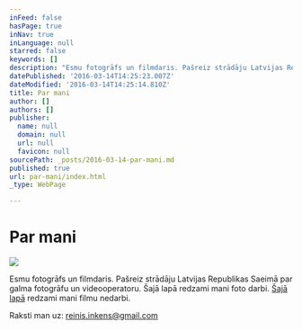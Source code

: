 ```yaml
---
inFeed: false
hasPage: true
inNav: true
inLanguage: null
starred: false
keywords: []
description: "Esmu fotogrāfs un filmdaris. Pašreiz strādāju Latvijas Republikas Saeimā par galma fotogrāfu un videooperatoru.\_"
datePublished: '2016-03-14T14:25:23.007Z'
dateModified: '2016-03-14T14:25:14.810Z'
title: Par mani
author: []
authors: []
publisher:
  name: null
  domain: null
  url: null
  favicon: null
sourcePath: _posts/2016-03-14-par-mani.md
published: true
url: par-mani/index.html
_type: WebPage

---
```

# Par mani
![](https://the-grid-user-content.s3-us-west-2.amazonaws.com/07d223a9-0d99-43c6-83d3-fdc491cb3364.jpg)

Esmu fotogrāfs un filmdaris. Pašreiz strādāju Latvijas Republikas Saeimā par galma fotogrāfu un videooperatoru. Šajā lapā redzami mani foto darbi. [Šajā lapā][0] redzami mani filmu nedarbi.

Raksti man uz: reinis.inkens@gmail.com

[0]: http://www.dicethrowfilms.eu/